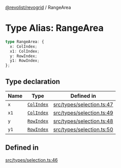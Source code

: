 [@revolist/revogrid](README.md) / RangeArea

# Type Alias: RangeArea

```ts
type RangeArea: {
  x: ColIndex;
  x1: ColIndex;
  y: RowIndex;
  y1: RowIndex;
};
```

## Type declaration

| Name | Type | Defined in |
| ------ | ------ | ------ |
| `x` | [`ColIndex`](TypeAlias.ColIndex.md) | [src/types/selection.ts:47](https://github.com/revolist/revogrid/blob/339b58d64f0e4822db63d040318421d77ef85671/src/types/selection.ts#L47) |
| `x1` | [`ColIndex`](TypeAlias.ColIndex.md) | [src/types/selection.ts:49](https://github.com/revolist/revogrid/blob/339b58d64f0e4822db63d040318421d77ef85671/src/types/selection.ts#L49) |
| `y` | [`RowIndex`](TypeAlias.RowIndex.md) | [src/types/selection.ts:48](https://github.com/revolist/revogrid/blob/339b58d64f0e4822db63d040318421d77ef85671/src/types/selection.ts#L48) |
| `y1` | [`RowIndex`](TypeAlias.RowIndex.md) | [src/types/selection.ts:50](https://github.com/revolist/revogrid/blob/339b58d64f0e4822db63d040318421d77ef85671/src/types/selection.ts#L50) |

## Defined in

[src/types/selection.ts:46](https://github.com/revolist/revogrid/blob/339b58d64f0e4822db63d040318421d77ef85671/src/types/selection.ts#L46)
